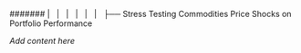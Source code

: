 ####### |   |   |   |   |   |   ├── Stress Testing Commodities Price Shocks on Portfolio Performance

*Add content here*